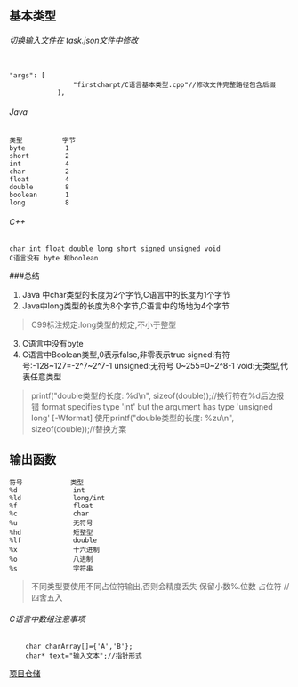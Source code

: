 ## 基本类型
###### 切换输入文件在 task.json文件中修改
<pre><code>
"args": [
                "firstcharpt/C语言基本类型.cpp"//修改文件完整路径包含后缀
            ],
</code></pre>

###### Java
    类型          字节 
    byte          1
    short         2
    int           4
    char          2
    float         4
    double        8
    boolean       1
    long          8
###### C++
    char int float double long short signed unsigned void 
    C语言没有 byte 和boolean 

###总结
1. Java 中char类型的长度为2个字节,C语言中的长度为1个字节
2. Java中long类型的长度为8个字节,C语言中的场地为4个字节
>C99标注规定:long类型的规定,不小于整型
3. C语言中没有byte
4. C语言中Boolean类型,0表示false,非零表示true
    signed:有符号:-128~127=-2^7~2^7-1
    unsigned:无符号 0~255=0~2^8-1
    void:无类型,代表任意类型
>printf("double类型的长度: %d\n", sizeof(double));//换行符在%d后边报错
>format specifies type 'int' but the argument has type 'unsigned long' [-Wformat]
>使用printf("double类型的长度: %zu\n", sizeof(double));//替换方案


## 输出函数
    符号            类型
    %d              int
    %ld             long/int
    %f              float
    %c              char
    %u              无符号
    %hd             短整型
    %lf             double
    %x              十六进制
    %o              八进制
    %s              字符串
>不同类型要使用不同占位符输出,否则会精度丢失
    保留小数%.位数 占位符   //四舍五入
###### C语言中数组注意事项
        char charArray[]={'A','B'};
        char* text="输入文本";//指针形式

[项目仓储](https://github.com/longyuan02/C-exercise.git)